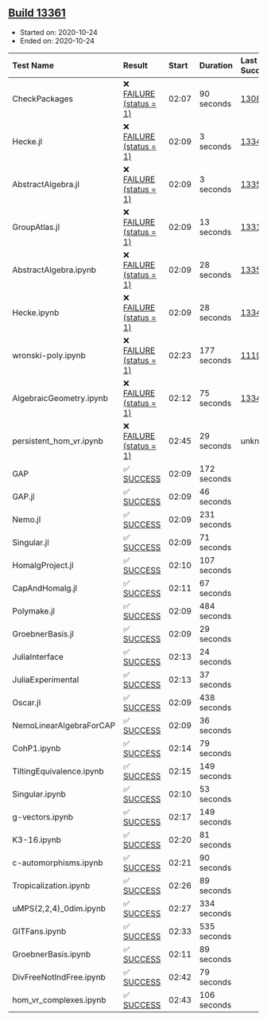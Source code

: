 ## [Build 13361](https://oscarci.mathematik.uni-kl.de/job/oscar/13361/)

* Started on: 2020-10-24
* Ended on: 2020-10-24

| Test Name    | Result | Start | Duration | Last Success | First Failure |
|:-------------|:-------|:------|:---------|:-------------|:--------------|
| CheckPackages | ❌ [FAILURE (status = 1)](https://oscarci.mathematik.uni-kl.de/job/oscar/13361/artifact/logs/build-13361/CheckPackages.log) | 02:07 | 90 seconds | [13085](https://oscarci.mathematik.uni-kl.de/job/oscar/13085/) | [13086](https://oscarci.mathematik.uni-kl.de/job/oscar/13086/) |
| Hecke.jl | ❌ [FAILURE (status = 1)](https://oscarci.mathematik.uni-kl.de/job/oscar/13361/artifact/logs/build-13361/Hecke.jl.log) | 02:09 | 3 seconds | [13341](https://oscarci.mathematik.uni-kl.de/job/oscar/13341/) | [13342](https://oscarci.mathematik.uni-kl.de/job/oscar/13342/) |
| AbstractAlgebra.jl | ❌ [FAILURE (status = 1)](https://oscarci.mathematik.uni-kl.de/job/oscar/13361/artifact/logs/build-13361/AbstractAlgebra.jl.log) | 02:09 | 3 seconds | [13355](https://oscarci.mathematik.uni-kl.de/job/oscar/13355/) | [13356](https://oscarci.mathematik.uni-kl.de/job/oscar/13356/) |
| GroupAtlas.jl | ❌ [FAILURE (status = 1)](https://oscarci.mathematik.uni-kl.de/job/oscar/13361/artifact/logs/build-13361/GroupAtlas.jl.log) | 02:09 | 13 seconds | [13311](https://oscarci.mathematik.uni-kl.de/job/oscar/13311/) | [13312](https://oscarci.mathematik.uni-kl.de/job/oscar/13312/) |
| AbstractAlgebra.ipynb | ❌ [FAILURE (status = 1)](https://oscarci.mathematik.uni-kl.de/job/oscar/13361/artifact/logs/build-13361/AbstractAlgebra.ipynb.log) | 02:09 | 28 seconds | [13355](https://oscarci.mathematik.uni-kl.de/job/oscar/13355/) | [13356](https://oscarci.mathematik.uni-kl.de/job/oscar/13356/) |
| Hecke.ipynb | ❌ [FAILURE (status = 1)](https://oscarci.mathematik.uni-kl.de/job/oscar/13361/artifact/logs/build-13361/Hecke.ipynb.log) | 02:09 | 28 seconds | [13341](https://oscarci.mathematik.uni-kl.de/job/oscar/13341/) | [13342](https://oscarci.mathematik.uni-kl.de/job/oscar/13342/) |
| wronski-poly.ipynb | ❌ [FAILURE (status = 1)](https://oscarci.mathematik.uni-kl.de/job/oscar/13361/artifact/logs/build-13361/wronski-poly.ipynb.log) | 02:23 | 177 seconds | [11192](https://oscarci.mathematik.uni-kl.de/job/oscar/11192/) | [11193](https://oscarci.mathematik.uni-kl.de/job/oscar/11193/) |
| AlgebraicGeometry.ipynb | ❌ [FAILURE (status = 1)](https://oscarci.mathematik.uni-kl.de/job/oscar/13361/artifact/logs/build-13361/AlgebraicGeometry.ipynb.log) | 02:12 | 75 seconds | [13341](https://oscarci.mathematik.uni-kl.de/job/oscar/13341/) | [13342](https://oscarci.mathematik.uni-kl.de/job/oscar/13342/) |
| persistent_hom_vr.ipynb | ❌ [FAILURE (status = 1)](https://oscarci.mathematik.uni-kl.de/job/oscar/13361/artifact/logs/build-13361/persistent_hom_vr.ipynb.log) | 02:45 | 29 seconds | unknown | unknown |
| GAP | ✅ [SUCCESS](https://oscarci.mathematik.uni-kl.de/job/oscar/13361/artifact/logs/build-13361/GAP.log) | 02:09 | 172 seconds |  |  |
| GAP.jl | ✅ [SUCCESS](https://oscarci.mathematik.uni-kl.de/job/oscar/13361/artifact/logs/build-13361/GAP.jl.log) | 02:09 | 46 seconds |  |  |
| Nemo.jl | ✅ [SUCCESS](https://oscarci.mathematik.uni-kl.de/job/oscar/13361/artifact/logs/build-13361/Nemo.jl.log) | 02:09 | 231 seconds |  |  |
| Singular.jl | ✅ [SUCCESS](https://oscarci.mathematik.uni-kl.de/job/oscar/13361/artifact/logs/build-13361/Singular.jl.log) | 02:09 | 71 seconds |  |  |
| HomalgProject.jl | ✅ [SUCCESS](https://oscarci.mathematik.uni-kl.de/job/oscar/13361/artifact/logs/build-13361/HomalgProject.jl.log) | 02:10 | 107 seconds |  |  |
| CapAndHomalg.jl | ✅ [SUCCESS](https://oscarci.mathematik.uni-kl.de/job/oscar/13361/artifact/logs/build-13361/CapAndHomalg.jl.log) | 02:11 | 67 seconds |  |  |
| Polymake.jl | ✅ [SUCCESS](https://oscarci.mathematik.uni-kl.de/job/oscar/13361/artifact/logs/build-13361/Polymake.jl.log) | 02:09 | 484 seconds |  |  |
| GroebnerBasis.jl | ✅ [SUCCESS](https://oscarci.mathematik.uni-kl.de/job/oscar/13361/artifact/logs/build-13361/GroebnerBasis.jl.log) | 02:09 | 29 seconds |  |  |
| JuliaInterface | ✅ [SUCCESS](https://oscarci.mathematik.uni-kl.de/job/oscar/13361/artifact/logs/build-13361/JuliaInterface.log) | 02:13 | 24 seconds |  |  |
| JuliaExperimental | ✅ [SUCCESS](https://oscarci.mathematik.uni-kl.de/job/oscar/13361/artifact/logs/build-13361/JuliaExperimental.log) | 02:13 | 37 seconds |  |  |
| Oscar.jl | ✅ [SUCCESS](https://oscarci.mathematik.uni-kl.de/job/oscar/13361/artifact/logs/build-13361/Oscar.jl.log) | 02:09 | 438 seconds |  |  |
| NemoLinearAlgebraForCAP | ✅ [SUCCESS](https://oscarci.mathematik.uni-kl.de/job/oscar/13361/artifact/logs/build-13361/NemoLinearAlgebraForCAP.log) | 02:09 | 36 seconds |  |  |
| CohP1.ipynb | ✅ [SUCCESS](https://oscarci.mathematik.uni-kl.de/job/oscar/13361/artifact/logs/build-13361/CohP1.ipynb.log) | 02:14 | 79 seconds |  |  |
| TiltingEquivalence.ipynb | ✅ [SUCCESS](https://oscarci.mathematik.uni-kl.de/job/oscar/13361/artifact/logs/build-13361/TiltingEquivalence.ipynb.log) | 02:15 | 149 seconds |  |  |
| Singular.ipynb | ✅ [SUCCESS](https://oscarci.mathematik.uni-kl.de/job/oscar/13361/artifact/logs/build-13361/Singular.ipynb.log) | 02:10 | 53 seconds |  |  |
| g-vectors.ipynb | ✅ [SUCCESS](https://oscarci.mathematik.uni-kl.de/job/oscar/13361/artifact/logs/build-13361/g-vectors.ipynb.log) | 02:17 | 149 seconds |  |  |
| K3-16.ipynb | ✅ [SUCCESS](https://oscarci.mathematik.uni-kl.de/job/oscar/13361/artifact/logs/build-13361/K3-16.ipynb.log) | 02:20 | 81 seconds |  |  |
| c-automorphisms.ipynb | ✅ [SUCCESS](https://oscarci.mathematik.uni-kl.de/job/oscar/13361/artifact/logs/build-13361/c-automorphisms.ipynb.log) | 02:21 | 90 seconds |  |  |
| Tropicalization.ipynb | ✅ [SUCCESS](https://oscarci.mathematik.uni-kl.de/job/oscar/13361/artifact/logs/build-13361/Tropicalization.ipynb.log) | 02:26 | 89 seconds |  |  |
| uMPS(2,2,4)_0dim.ipynb | ✅ [SUCCESS](https://oscarci.mathematik.uni-kl.de/job/oscar/13361/artifact/logs/build-13361/uMPS-2-2-4-_0dim.ipynb.log) | 02:27 | 334 seconds |  |  |
| GITFans.ipynb | ✅ [SUCCESS](https://oscarci.mathematik.uni-kl.de/job/oscar/13361/artifact/logs/build-13361/GITFans.ipynb.log) | 02:33 | 535 seconds |  |  |
| GroebnerBasis.ipynb | ✅ [SUCCESS](https://oscarci.mathematik.uni-kl.de/job/oscar/13361/artifact/logs/build-13361/GroebnerBasis.ipynb.log) | 02:11 | 89 seconds |  |  |
| DivFreeNotIndFree.ipynb | ✅ [SUCCESS](https://oscarci.mathematik.uni-kl.de/job/oscar/13361/artifact/logs/build-13361/DivFreeNotIndFree.ipynb.log) | 02:42 | 79 seconds |  |  |
| hom_vr_complexes.ipynb | ✅ [SUCCESS](https://oscarci.mathematik.uni-kl.de/job/oscar/13361/artifact/logs/build-13361/hom_vr_complexes.ipynb.log) | 02:43 | 106 seconds |  |  |
